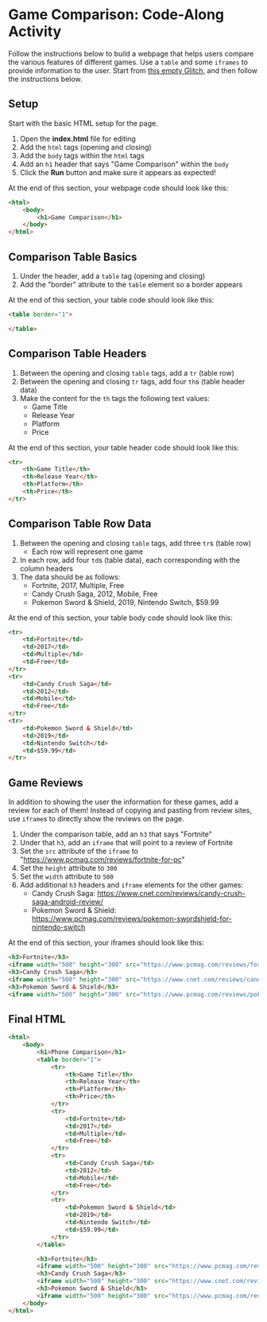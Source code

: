 # Game Comparison: Code-Along Activity
Follow the instructions below to build a webpage that helps users compare the various features of different games. Use a `table` and some `iframes` to provide information to the user. Start from [this empty Glitch](https://glitch.com/edit/#!/remix/emptyweb101), and then follow the instructions below.

## Setup
Start with the basic HTML setup for the page.

1. Open the **index.html** file for editing
1. Add the `html` tags (opening and closing)
1. Add the `body` tags within the `html` tags
1. Add an `h1` header that says "Game Comparison" within the `body`
1. Click the **Run** button and make sure it appears as expected!

At the end of this section, your webpage code should look like this:
```html
<html>
    <body>
        <h1>Game Comparison</h1>
    </body>
</html>
```

## Comparison Table Basics
1. Under the header, add a `table` tag (opening and closing)
1. Add the "border" attribute to the `table` element so a border appears

At the end of this section, your table code should look like this:
```html
<table border="1">

</table>
```

## Comparison Table Headers
1. Between the opening and closing `table` tags, add a `tr` (table row)
1. Between the opening and closing `tr` tags, add four `th`s (table header data)
1. Make the content for the `th` tags the following text values:
    - Game Title
    - Release Year
    - Platform
    - Price

At the end of this section, your table header code should look like this:
```html
<tr>
    <th>Game Title</th>
    <th>Release Year</th>
    <th>Platform</th>
    <th>Price</th>
</tr>
```

## Comparison Table Row Data
1. Between the opening and closing `table` tags, add three `tr`s (table row)
    - Each row will represent one game
1. In each row, add four `td`s (table data), each corresponding with the column headers
1. The data should be as follows:
    - Fortnite, 2017, Multiple, Free
    - Candy Crush Saga, 2012, Mobile, Free
    - Pokemon Sword & Shield, 2019, Nintendo Switch, $59.99

At the end of this section, your table body code should look like this:
```html
<tr>
    <td>Fortnite</td>
    <td>2017</td>
    <td>Multiple</td>
    <td>Free</td>
</tr>
<tr>
    <td>Candy Crush Saga</td>
    <td>2012</td>
    <td>Mobile</td>
    <td>Free</td>
</tr>
<tr>
    <td>Pokemon Sword & Shield</td>
    <td>2019</td>
    <td>Nintendo Switch</td>
    <td>$59.99</td>
</tr>
```

## Game Reviews
In addition to showing the user the information for these games, add a review for each of them! Instead of copying and pasting from review sites, use `iframe`s to directly show the reviews on the page.

1. Under the comparison table, add an `h3` that says "Fortnite"
1. Under that `h3`, add an `iframe` that will point to a review of Fortnite
1. Set the `src` attribute of the `iframe` to "https://www.pcmag.com/reviews/fortnite-for-pc"
1. Set the `height` attribute to `300`
1. Set the `width` attribute to `500`
1. Add additional `h3` headers and `iframe` elements for the other games:
    - Candy Crush Saga: https://www.cnet.com/reviews/candy-crush-saga-android-review/
    - Pokemon Sword & Shield: https://www.pcmag.com/reviews/pokemon-swordshield-for-nintendo-switch

At the end of this section, your iframes should look like this:
```html
<h3>Fortnite</h3>
<iframe width="500" height="300" src="https://www.pcmag.com/reviews/fortnite-for-pc"></iframe>
<h3>Candy Crush Saga</h3>
<iframe width="500" height="300" src="https://www.cnet.com/reviews/candy-crush-saga-android-review/"></iframe>
<h3>Pokemon Sword & Shield</h3>
<iframe width="500" height="300" src="https://www.pcmag.com/reviews/pokemon-swordshield-for-nintendo-switch"></iframe>
```

## Final HTML
```html
<html>
    <body>
        <h1>Phone Comparison</h1>
        <table border="1">
            <tr>
                <th>Game Title</th>
                <th>Release Year</th>
                <th>Platform</th>
                <th>Price</th>
            </tr>
            <tr>
                <td>Fortnite</td>
                <td>2017</td>
                <td>Multiple</td>
                <td>Free</td>
            </tr>
            <tr>
                <td>Candy Crush Saga</td>
                <td>2012</td>
                <td>Mobile</td>
                <td>Free</td>
            </tr>
            <tr>
                <td>Pokemon Sword & Shield</td>
                <td>2019</td>
                <td>Nintendo Switch</td>
                <td>$59.99</td>
            </tr>
        </table>

        <h3>Fortnite</h3>
        <iframe width="500" height="300" src="https://www.pcmag.com/reviews/fortnite-for-pc"></iframe>
        <h3>Candy Crush Saga</h3>
        <iframe width="500" height="300" src="https://www.cnet.com/reviews/candy-crush-saga-android-review/"></iframe>
        <h3>Pokemon Sword & Shield</h3>
        <iframe width="500" height="300" src="https://www.pcmag.com/reviews/pokemon-swordshield-for-nintendo-switch"></iframe>
    </body>
</html>
```